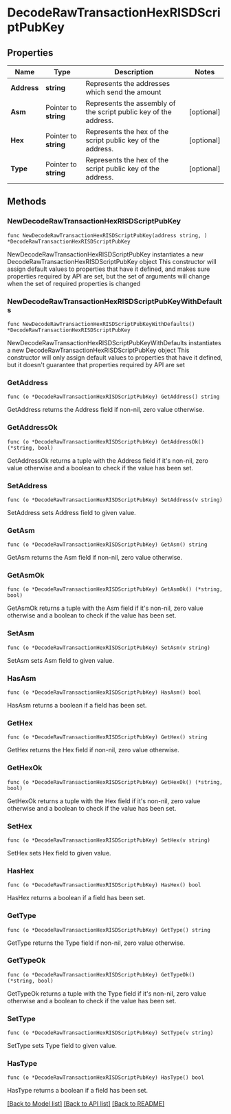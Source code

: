 # DecodeRawTransactionHexRISDScriptPubKey

## Properties

Name | Type | Description | Notes
------------ | ------------- | ------------- | -------------
**Address** | **string** | Represents the addresses which send the amount | 
**Asm** | Pointer to **string** | Represents the assembly of the script public key of the address. | [optional] 
**Hex** | Pointer to **string** | Represents the hex of the script public key of the address. | [optional] 
**Type** | Pointer to **string** | Represents the hex of the script public key of the address. | [optional] 

## Methods

### NewDecodeRawTransactionHexRISDScriptPubKey

`func NewDecodeRawTransactionHexRISDScriptPubKey(address string, ) *DecodeRawTransactionHexRISDScriptPubKey`

NewDecodeRawTransactionHexRISDScriptPubKey instantiates a new DecodeRawTransactionHexRISDScriptPubKey object
This constructor will assign default values to properties that have it defined,
and makes sure properties required by API are set, but the set of arguments
will change when the set of required properties is changed

### NewDecodeRawTransactionHexRISDScriptPubKeyWithDefaults

`func NewDecodeRawTransactionHexRISDScriptPubKeyWithDefaults() *DecodeRawTransactionHexRISDScriptPubKey`

NewDecodeRawTransactionHexRISDScriptPubKeyWithDefaults instantiates a new DecodeRawTransactionHexRISDScriptPubKey object
This constructor will only assign default values to properties that have it defined,
but it doesn't guarantee that properties required by API are set

### GetAddress

`func (o *DecodeRawTransactionHexRISDScriptPubKey) GetAddress() string`

GetAddress returns the Address field if non-nil, zero value otherwise.

### GetAddressOk

`func (o *DecodeRawTransactionHexRISDScriptPubKey) GetAddressOk() (*string, bool)`

GetAddressOk returns a tuple with the Address field if it's non-nil, zero value otherwise
and a boolean to check if the value has been set.

### SetAddress

`func (o *DecodeRawTransactionHexRISDScriptPubKey) SetAddress(v string)`

SetAddress sets Address field to given value.


### GetAsm

`func (o *DecodeRawTransactionHexRISDScriptPubKey) GetAsm() string`

GetAsm returns the Asm field if non-nil, zero value otherwise.

### GetAsmOk

`func (o *DecodeRawTransactionHexRISDScriptPubKey) GetAsmOk() (*string, bool)`

GetAsmOk returns a tuple with the Asm field if it's non-nil, zero value otherwise
and a boolean to check if the value has been set.

### SetAsm

`func (o *DecodeRawTransactionHexRISDScriptPubKey) SetAsm(v string)`

SetAsm sets Asm field to given value.

### HasAsm

`func (o *DecodeRawTransactionHexRISDScriptPubKey) HasAsm() bool`

HasAsm returns a boolean if a field has been set.

### GetHex

`func (o *DecodeRawTransactionHexRISDScriptPubKey) GetHex() string`

GetHex returns the Hex field if non-nil, zero value otherwise.

### GetHexOk

`func (o *DecodeRawTransactionHexRISDScriptPubKey) GetHexOk() (*string, bool)`

GetHexOk returns a tuple with the Hex field if it's non-nil, zero value otherwise
and a boolean to check if the value has been set.

### SetHex

`func (o *DecodeRawTransactionHexRISDScriptPubKey) SetHex(v string)`

SetHex sets Hex field to given value.

### HasHex

`func (o *DecodeRawTransactionHexRISDScriptPubKey) HasHex() bool`

HasHex returns a boolean if a field has been set.

### GetType

`func (o *DecodeRawTransactionHexRISDScriptPubKey) GetType() string`

GetType returns the Type field if non-nil, zero value otherwise.

### GetTypeOk

`func (o *DecodeRawTransactionHexRISDScriptPubKey) GetTypeOk() (*string, bool)`

GetTypeOk returns a tuple with the Type field if it's non-nil, zero value otherwise
and a boolean to check if the value has been set.

### SetType

`func (o *DecodeRawTransactionHexRISDScriptPubKey) SetType(v string)`

SetType sets Type field to given value.

### HasType

`func (o *DecodeRawTransactionHexRISDScriptPubKey) HasType() bool`

HasType returns a boolean if a field has been set.


[[Back to Model list]](../README.md#documentation-for-models) [[Back to API list]](../README.md#documentation-for-api-endpoints) [[Back to README]](../README.md)


